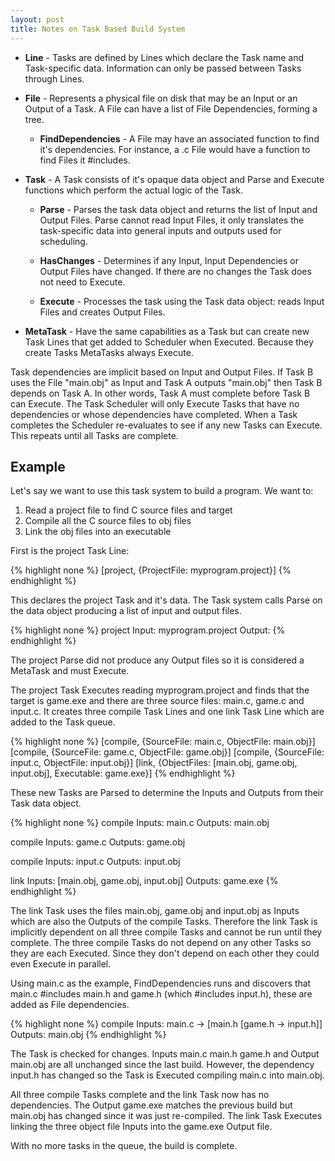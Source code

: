```yaml
---
layout: post
title: Notes on Task Based Build System
---
```


- **Line** - Tasks are defined by Lines which declare the Task name and Task-specific data.  Information can only be passed between Tasks through Lines.

- **File** - Represents a physical file on disk that may be an Input or an Output of a Task.  A File can have a list of File Dependencies, forming a tree.

  - **FindDependencies** - A File may have an associated function to find it's dependencies.  For instance, a .c File would have a function to find Files it #includes.

- **Task** - A Task consists of it's opaque data object and Parse and Execute functions which perform the actual logic of the Task.

  - **Parse** - Parses the task data object and returns the list of Input and Output Files.  Parse cannot read Input Files, it only translates the task-specific data into general inputs and outputs used for scheduling.

  - **HasChanges** - Determines if any Input, Input Dependencies or Output Files have changed.  If there are no changes the Task does not need to Execute.

  - **Execute** - Processes the task using the Task data object: reads Input Files and creates Output Files.

- **MetaTask** - Have the same capabilities as a Task but can create new Task Lines that get added to Scheduler when Executed.  Because they create Tasks MetaTasks always Execute.

Task dependencies are implicit based on Input and Output Files.  If Task B uses the File "main.obj" as Input and Task A outputs "main.obj" then Task B depends on Task A.  In other words, Task A must complete before Task B can Execute.  The Task Scheduler will only Execute Tasks that have no dependencies or whose dependencies have completed.  When a Task completes the Scheduler re-evaluates to see if any new Tasks can Execute.  This repeats until all Tasks are complete.


Example
-------
Let's say we want to use this task system to build a program.  We want to:

1. Read a project file to find C source files and target
2. Compile all the C source files to obj files
3. Link the obj files into an executable

First is the project Task Line:

{% highlight none %}
[project, {ProjectFile: myprogram.project}]
{% endhighlight %}

This declares the project Task and it's data.  The Task system calls Parse on the data object producing a list of input and output files.

{% highlight none %}
project
    Input: myprogram.project
    Output:
{% endhighlight %}

The project Parse did not produce any Output files so it is considered a MetaTask and must Execute.

The project Task Executes reading myprogram.project and finds that the target is game.exe and there are three source files: main.c, game.c and input.c.  It creates three compile Task Lines and one link Task Line which are added to the Task queue.

{% highlight none %}
[compile, {SourceFile: main.c, ObjectFile: main.obj}]
[compile, {SourceFile: game.c, ObjectFile: game.obj}]
[compile, {SourceFile: input.c, ObjectFile: input.obj}]
[link, {ObjectFiles: [main.obj, game.obj, input.obj], Executable: game.exe}]
{% endhighlight %}

These new Tasks are Parsed to determine the Inputs and Outputs from their Task data object.

{% highlight none %}
compile
    Inputs: main.c
    Outputs: main.obj

compile
    Inputs: game.c
    Outputs: game.obj

compile
    Inputs: input.c
    Outputs: input.obj

link
    Inputs: [main.obj, game.obj, input.obj]
    Outputs: game.exe
{% endhighlight %}

The link Task uses the files main.obj, game.obj and input.obj as Inputs which are also the Outputs of the compile Tasks.  Therefore the link Task is implicitly dependent on all three compile Tasks and cannot be run until they complete.  The three compile Tasks do not depend on any other Tasks so they are each Executed.  Since they don't depend on each other they could even Execute in parallel.

Using main.c as the example, FindDependencies runs and discovers that main.c #includes main.h and game.h (which #includes input.h), these are added as File dependencies.

{% highlight none %}
compile
    Inputs: main.c -> [main.h [game.h -> input.h]]
    Outputs: main.obj
{% endhighlight %}

The Task is checked for changes.  Inputs main.c main.h game.h and Output main.obj are all unchanged since the last build.  However, the dependency input.h has changed so the Task is Executed compiling main.c into main.obj.

All three compile Tasks complete and the link Task now has no dependencies.  The Output game.exe matches the previous build but main.obj has changed since it was just re-compiled.  The link Task Executes linking the three object file Inputs into the game.exe Output file.

With no more tasks in the queue, the build is complete.